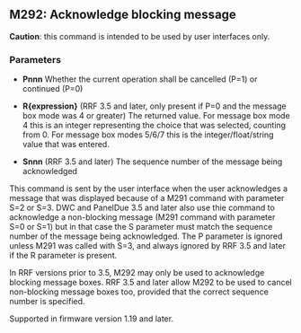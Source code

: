 ## M292: Acknowledge blocking message

**Caution**: this command is intended to be used by user interfaces only.

### Parameters

- **Pnnn** Whether the current operation shall be cancelled (P=1) or continued (P=0)

- **R{expression}** (RRF 3.5 and later, only present if P=0 and the message box mode was 4 or greater) The returned value. For message box mode 4 this is an integer representing the choice that was selected, counting from 0. For message box modes 5/6/7 this is the integer/float/string value that was entered.

- **Snnn** (RRF 3.5 and later) The sequence number of the message being acknowledged

This command is sent by the user interface when the user acknowledges a message that was displayed because of a M291 command with parameter S=2 or S=3. DWC and PanelDue 3.5 and later also use thie command to acknowledge a non-blocking message (M291 command with parameter S=0 or S=1) but in that case the S parameter must match the sequence number of the message being acknowledged. The P parameter is ignored unless M291 was called with S=3, and always ignored by RRF 3.5 and later if the R parameter is present.

In RRF versions prior to 3.5, M292 may only be used to acknowledge blocking message boxes. RRF 3.5 and later allow M292 to be used to cancel non-blocking message boxes too, provided that the correct sequence number is specified.

Supported in firmware version 1.19 and later.

